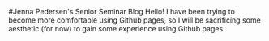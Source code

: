 #Jenna Pedersen's Senior Seminar Blog
Hello! I have been trying to become more comfortable using Github pages, so I will be sacrificing some aesthetic (for now) to gain some experience using Github pages.
